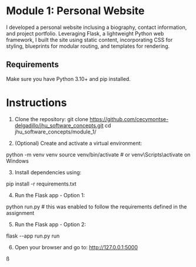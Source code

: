 # Module 1: Personal Website
I developed a personal website inclusing a biography, contact information, and project portfolio. Leveraging Flask, a lightweight Python web framework, I built the site using static content, incorporating CSS for styling, blueprints for modular routing, and templates for rendering.

## Requirements

Make sure you have Python 3.10+ and pip installed.


# Instructions

1. Clone the repository:
git clone https://github.com/cecymontse-delgadillo/jhu_software_concepts.git
cd jhu_software_concepts/module_1/

2. (Optional) Create and activate a virtual environment:

python -m venv venv
source venv/bin/activate   # or venv\Scripts\activate on Windows

3. Install dependencies using:

pip install -r requirements.txt

4. Run the Flask app - Option 1: 

python run.py # this was enabled to follow the requirements defined in the assignment 

5. Run the Flask app - Option 2: 

flask --app run.py run

6. Open your browser and go to:
http://127.0.0.1:5000

ß